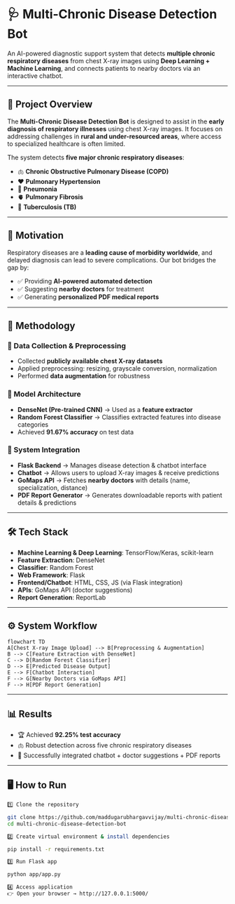 # 🩺 Multi-Chronic Disease Detection Bot  

An AI-powered diagnostic support system that detects **multiple chronic respiratory diseases** from chest X-ray images using **Deep Learning + Machine Learning**, and connects patients to nearby doctors via an interactive chatbot.  

---

## 🚀 Project Overview  

The **Multi-Chronic Disease Detection Bot** is designed to assist in the **early diagnosis of respiratory illnesses** using chest X-ray images. It focuses on addressing challenges in **rural and under-resourced areas**, where access to specialized healthcare is often limited.  

The system detects **five major chronic respiratory diseases**:  
- 🫁 **Chronic Obstructive Pulmonary Disease (COPD)**  
- ❤️ **Pulmonary Hypertension**  
- 🦠 **Pneumonia**  
- 🫀 **Pulmonary Fibrosis**  
- 🧫 **Tuberculosis (TB)**  

---

## 🎯 Motivation  

Respiratory diseases are a **leading cause of morbidity worldwide**, and delayed diagnosis can lead to severe complications. Our bot bridges the gap by:  
- ✅ Providing **AI-powered automated detection**  
- ✅ Suggesting **nearby doctors** for treatment  
- ✅ Generating **personalized PDF medical reports**  

---

## 🧠 Methodology  

### 🔹 Data Collection & Preprocessing  
- Collected **publicly available chest X-ray datasets**  
- Applied preprocessing: resizing, grayscale conversion, normalization  
- Performed **data augmentation** for robustness  

### 🔹 Model Architecture  
- **DenseNet (Pre-trained CNN)** → Used as a **feature extractor**  
- **Random Forest Classifier** → Classifies extracted features into disease categories  
- Achieved **91.67% accuracy** on test data  

### 🔹 System Integration  
- **Flask Backend** → Manages disease detection & chatbot interface  
- **Chatbot** → Allows users to upload X-ray images & receive predictions  
- **GoMaps API** → Fetches **nearby doctors** with details (name, specialization, distance)  
- **PDF Report Generator** → Generates downloadable reports with patient details & predictions  

---

## 🛠️ Tech Stack  

- **Machine Learning & Deep Learning**: TensorFlow/Keras, scikit-learn  
- **Feature Extraction**: DenseNet  
- **Classifier**: Random Forest  
- **Web Framework**: Flask  
- **Frontend/Chatbot**: HTML, CSS, JS (via Flask integration)  
- **APIs**: GoMaps API (doctor suggestions)  
- **Report Generation**: ReportLab  

---

## ⚙️ System Workflow  

```mermaid
flowchart TD
A[Chest X-ray Image Upload] --> B[Preprocessing & Augmentation]  
B --> C[Feature Extraction with DenseNet]  
C --> D[Random Forest Classifier]  
D --> E[Predicted Disease Output]  
E --> F[Chatbot Interaction]  
F --> G[Nearby Doctors via GoMaps API]  
F --> H[PDF Report Generation]
````
---

## 📊 Results  

- 🏆 Achieved **92.25% test accuracy**  
- 🫁 Robust detection across five chronic respiratory diseases  
- 💬 Successfully integrated chatbot + doctor suggestions + PDF reports  

---


## 🖥️ How to Run  

 
```bash
1️⃣ Clone the repository

git clone https://github.com/maddugarubhargavvijay/multi-chronic-disease-detection-bot.git  
cd multi-chronic-disease-detection-bot

2️⃣ Create virtual environment & install dependencies

pip install -r requirements.txt 

3️⃣ Run Flask app

python app/app.py  

4️⃣ Access application
👉 Open your browser → http://127.0.0.1:5000/
